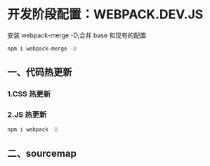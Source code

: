 # 开发阶段配置：WEBPACK.DEV.JS

安装 webpack-merge -D,合并 base 和现有的配置

```bash
npm i webpack-merge -D
```

## 一、代码热更新

### 1.CSS 热更新

### 2.JS 热更新

```bash
npm i webpack -D
```

## 二、sourcemap
